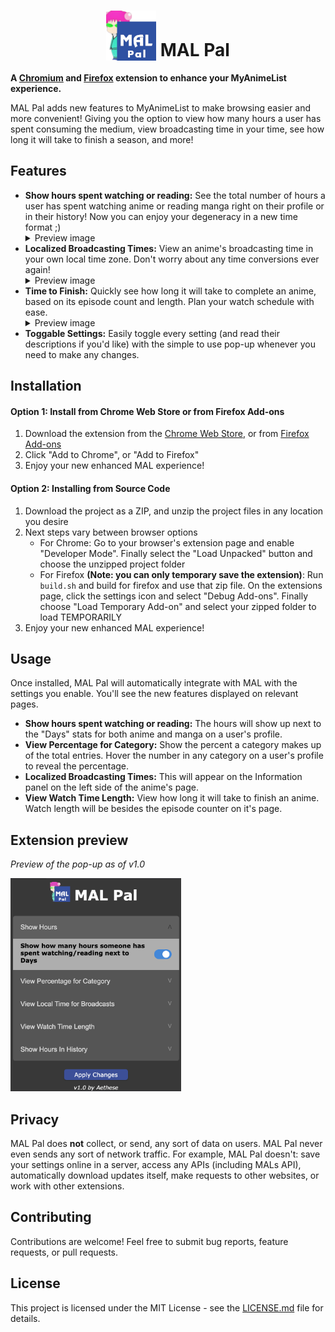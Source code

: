 # <div align="center"><img src="icons/128.png" width="80" height="80" alt="MAL Pal Logo" style="vertical-align: bottom;"> MAL Pal</div>
**A [Chromium](https://chromewebstore.google.com/detail/mal-pal/jegmpjgnklkpcgdbadphgnelkcdfdpob) and [Firefox](https://addons.mozilla.org/en-US/firefox/addon/mal-pal/) extension to enhance your MyAnimeList experience.**

MAL Pal adds new features to MyAnimeList to make browsing easier and more convenient! Giving you the option to view how many hours a user has spent consuming the medium, view broadcasting time in your time, see how long it will take to finish a season, and more!

## Features
* **Show hours spent watching or reading:** See the total number of hours a user has spent watching anime or reading manga right on their profile or in their history! Now you can enjoy your degeneracy in a new time format ;) <details><summary>Preview image</summary><img src='icons/readme/show%20hours.png' alt='Hours preview' width='304' height='345'></details>
* **Localized Broadcasting Times:** View an anime's broadcasting time in your own local time zone. Don't worry about any time conversions ever again! <details><summary>Preview image</summary><img src='icons/readme/broadcast.png' alt='Broadcast time preview'></details>
* **Time to Finish:** Quickly see how long it will take to complete an anime, based on its episode count and length. Plan your watch schedule with ease. <details><summary>Preview image</summary><img src='icons/readme/length.png' alt='Finish time preview'></details>
* **Toggable Settings:** Easily toggle every setting (and read their descriptions if you'd like) with the simple to use pop-up whenever you need to make any changes.

## Installation

#### Option 1: Install from Chrome Web Store or from Firefox Add-ons
1. Download the extension from the [Chrome Web Store](https://chromewebstore.google.com/detail/mal-pal/jegmpjgnklkpcgdbadphgnelkcdfdpob), or from [Firefox Add-ons](https://addons.mozilla.org/en-US/firefox/addon/mal-pal/)
2. Click "Add to Chrome", or "Add to Firefox"
3. Enjoy your new enhanced MAL experience!

#### Option 2: Installing from Source Code
1. Download the project as a ZIP, and unzip the project files in any location you desire
2. Next steps vary between browser options
	* For Chrome: Go to your browser's extension page and enable "Developer Mode". Finally select the "Load Unpacked" button and choose the unzipped project folder
	* For Firefox **(Note: you can only temporary save the extension)**: Run `build.sh` and build for firefox and use that zip file. On the extensions page, click the settings icon and select "Debug Add-ons". Finally choose "Load Temporary Add-on" and select your zipped folder to load TEMPORARILY
4. Enjoy your new enhanced MAL experience!

## Usage
Once installed, MAL Pal will automatically integrate with MAL with the settings you enable. You'll see the new features displayed on relevant pages.

* **Show hours spent watching or reading:** The hours will show up next to the "Days" stats for both anime and manga on a user's profile.
* **View Percentage for Category:** Show the percent a category makes up of the total entries. Hover the number in any category on a user's profile to reveal the percentage.
* **Localized Broadcasting Times:** This will appear on the Information panel on the left side of the anime's page.
* **View Watch Time Length:** View how long it will take to finish an anime. Watch length will be besides the episode counter on it's page.

## Extension preview
*Preview of the pop-up as of v1.0*

<img src="icons/readme/preview 1.0.png" width="273" height="341" alt="Showcase image of the pop-up as of version 1.0">

## Privacy
MAL Pal does **not** collect, or send, any sort of data on users. MAL Pal never even sends any sort of network traffic. For example, MAL Pal doesn't: save your settings online in a server, access any APIs (including MALs API), automatically download updates itself, make requests to other websites, or work with other extensions.

## Contributing
Contributions are welcome! Feel free to submit bug reports, feature requests, or pull requests.

## License
This project is licensed under the MIT License - see the [LICENSE.md](LICENSE.md) file for details.

